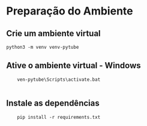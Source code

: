 # Preparação do Ambiente 

## Crie um ambiente virtual

```console
python3 -m venv venv-pytube

```
## Ative o ambiente virtual - Windows
```console
    ven-pytube\Scripts\activate.bat
    
```

## Instale as dependências
```console
    pip install -r requirements.txt
```







